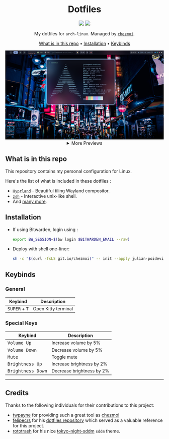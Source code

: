 <div align="center">

# Dotfiles

![](https://img.shields.io/github/last-commit/julian-poidevin/dotfiles?style=for-the-badge&color=7AA2F7)
![](https://img.shields.io/github/license/julian-poidevin/dotfiles?color=F5758D&style=for-the-badge)

My dotfiles for `arch-linux`. Managed by [`chezmoi`](https://github.com/twpayne/chezmoi).

[What is in this repo](#what-is-in-this-repo) • [Installation](#installation) • [Keybinds](#keybinds)

<center>
<img alt="neofetch" src="docs/screenshots/neofetch.png">
<details>
<summary align=center>More Previews</summary>
<img alt="sddm-lock-screen" src="docs/screenshots/lock-screen.png">
</details>
</center>
</div>

## What is in this repo
This repository contains my personal configuration for Linux.

Here's the list of what is included in these dotfiles :
- [`Hyprland`](https://hyprland.org/) - Beautiful tiling Wayland compositor.
- [`zsh`](https://zsh.sourceforge.io/) - Interactive unix-like shell.
- And [many more](./home).

## Installation
* If using Bitwarden, login using :

  ```sh
  export BW_SESSION=$(bw login $BITWARDEN_EMAIL --raw)
  ```

* Deploy with shell one-liner:
    ```sh
    sh -c "$(curl -fsLS git.io/chezmoi)" -- init --apply julian-poidevin
    ```

## Keybinds

### General

| Keybind                                            | Description                                   |
| -------------------------------------------------- | --------------------------------------------- |
| <kbd>SUPER</kbd> + <kbd>T</kbd>                    | Open Kitty terminal                           |

### Special Keys

| Keybind                    | Description                 |
| -------------------------- | --------------------------- |
| <kbd>Volume Up</kbd>       | Increase volume by 5%       |
| <kbd>Volume Down</kbd>     | Decrease volume by 5%       |
| <kbd>Mute</kbd>            | Toggle mute                 |
| <kbd>Brightness Up</kbd>   | Increase brightness by 2%   |
| <kbd>Brightness Down</kbd> | Decrease brightness by 2%   |

---
## Credits
Thanks to the following individuals for their contributions to this project:
- [twpayne](https://github.com/twpayne) for providing such a great tool as [chezmoi](https://github.com/twpayne/chezmoi)
- [felipecrs](https://github.com/felipecrs) for his [dotfiles repository](https://github.com/felipecrs/dotfiles) which served as a valuable reference for this project.
- [rototrash](https://github.com/rototrash) for his nice [tokyo-night-sddm](https://github.com/rototrash/tokyo-night-sddm) `sddm` theme.